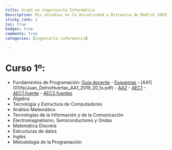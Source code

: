 ```yaml
---
title: Grado en ingerniería Informática
Description: Mis estudios en la Universidad a Distancia de Madrid (UDIMA) 
sticky_rank: 1
toc: true
badges: true
comments: true
categories: [ingenieria informatica]

---
```


# Curso 1º:
- Fundamentos de Programación: [Guía docente](https://www.udima.es/es/fundamentos-programacion-116.html) - [Esquemas](https://github.com/juandrh/blog/docs/01/fp/FP-01-10.pdf) - [AA1] (01/fp/Juan_DelrioHuertas_AA1_2019_20_1s.pdf) - [AA2](01/fp/Juan_DelrioHuertas_AA2_2019_20_1s.pdf) - [AEC1](01/fp/Juan_DelrioHuertas_AEC1_2019_20_1s.pdf) - [AEC1.fuente](01/fp/Juan_DelrioHuertas_AEC1_2019_20_1s.cpp) - [AEC2.fuentes](01/fp/AEC2)
- Álgebra
- Tecnología y Estructura de Computadores
- Análisis Matemático
- Tecnologías de la Información y de la Comunicación
- Electromagnetismo, Semiconductores y Ondas
- Matemática Discreta
- Estructuras de datos
- Inglés
- Metodología de la Programación



